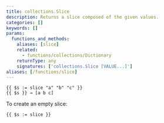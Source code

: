 ```yaml
---
title: collections.Slice
description: Returns a slice composed of the given values.
categories: []
keywords: []
params:
  functions_and_methods:
    aliases: [slice]
    related:
      - functions/collections/Dictionary
    returnType: any
    signatures: ['collections.Slice [VALUE...]']
aliases: [/functions/slice]
---
```


```go-html-template
{{ $s := slice "a" "b" "c" }}
{{ $s }} → [a b c]
```

To create an empty slice:

```go-html-template
{{ $s := slice }}
```
